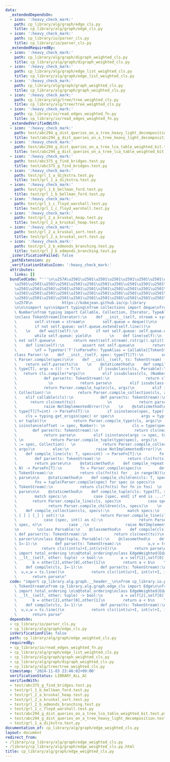 ```yaml
---
data:
  _extendedDependsOn:
  - icon: ':heavy_check_mark:'
    path: cp_library/alg/graph/edge_cls.py
    title: cp_library/alg/graph/edge_cls.py
  - icon: ':heavy_check_mark:'
    path: cp_library/io/parser_cls.py
    title: cp_library/io/parser_cls.py
  _extendedRequiredBy:
  - icon: ':heavy_check_mark:'
    path: cp_library/alg/graph/digraph_weighted_cls.py
    title: cp_library/alg/graph/digraph_weighted_cls.py
  - icon: ':heavy_check_mark:'
    path: cp_library/alg/graph/edge_list_weighted_cls.py
    title: cp_library/alg/graph/edge_list_weighted_cls.py
  - icon: ':heavy_check_mark:'
    path: cp_library/alg/graph/graph_weighted_cls.py
    title: cp_library/alg/graph/graph_weighted_cls.py
  - icon: ':heavy_check_mark:'
    path: cp_library/alg/tree/tree_weighted_cls.py
    title: cp_library/alg/tree/tree_weighted_cls.py
  - icon: ':heavy_check_mark:'
    path: cp_library/io/read_edges_weighted_fn.py
    title: cp_library/io/read_edges_weighted_fn.py
  _extendedVerifiedWith:
  - icon: ':heavy_check_mark:'
    path: test/abc294_g_dist_queries_on_a_tree_heavy_light_decomposition.test.py
    title: test/abc294_g_dist_queries_on_a_tree_heavy_light_decomposition.test.py
  - icon: ':heavy_check_mark:'
    path: test/abc294_g_dist_queries_on_a_tree_lca_table_weighted_bit.test.py
    title: test/abc294_g_dist_queries_on_a_tree_lca_table_weighted_bit.test.py
  - icon: ':heavy_check_mark:'
    path: test/abc375_g_find_bridges.test.py
    title: test/abc375_g_find_bridges.test.py
  - icon: ':heavy_check_mark:'
    path: test/grl_1_a_dijkstra.test.py
    title: test/grl_1_a_dijkstra.test.py
  - icon: ':heavy_check_mark:'
    path: test/grl_1_b_bellman_ford.test.py
    title: test/grl_1_b_bellman_ford.test.py
  - icon: ':heavy_check_mark:'
    path: test/grl_1_c_floyd_warshall.test.py
    title: test/grl_1_c_floyd_warshall.test.py
  - icon: ':heavy_check_mark:'
    path: test/grl_2_a_kruskal_heap.test.py
    title: test/grl_2_a_kruskal_heap.test.py
  - icon: ':heavy_check_mark:'
    path: test/grl_2_a_kruskal_sort.test.py
    title: test/grl_2_a_kruskal_sort.test.py
  - icon: ':heavy_check_mark:'
    path: test/grl_2_b_edmonds_branching.test.py
    title: test/grl_2_b_edmonds_branching.test.py
  _isVerificationFailed: false
  _pathExtension: py
  _verificationStatusIcon: ':heavy_check_mark:'
  attributes:
    links: []
  bundledCode: "'''\n\u257A\u2501\u2501\u2501\u2501\u2501\u2501\u2501\u2501\u2501\u2501\
    \u2501\u2501\u2501\u2501\u2501\u2501\u2501\u2501\u2501\u2501\u2501\u2501\u2501\
    \u2501\u2501\u2501\u2501\u2501\u2501\u2501\u2501\u2501\u2501\u2501\u2501\u2501\
    \u2501\u2501\u2501\u2501\u2501\u2501\u2501\u2501\u2501\u2501\u2501\u2501\u2501\
    \u2501\u2501\u2501\u2501\u2501\u2501\u2501\u2501\u2501\u2501\u2501\u2501\u2501\
    \u2578\n             https://kobejean.github.io/cp-library               \n'''\n\
    \n\n\nimport sys\nimport typing\nfrom collections import deque\nfrom numbers import\
    \ Number\nfrom typing import Callable, Collection, Iterator, TypeAlias, TypeVar\n\
    \nclass TokenStream(Iterator):\n    def __init__(self, stream = sys.stdin):\n\
    \        self.stream = stream\n        self.queue = deque()\n\n    def __next__(self):\n\
    \        if not self.queue: self.queue.extend(self.line())\n        return self.queue.popleft()\n\
    \    \n    def wait(self):\n        if not self.queue: self.queue.extend(self.line())\n\
    \        while self.queue: yield\n        \n    def line(self):\n        assert\
    \ not self.queue\n        return next(self.stream).rstrip().split()\n\nclass CharStream(TokenStream):\n\
    \    def line(self):\n        assert not self.queue\n        return next(self.stream).rstrip()\n\
    \        \nT = TypeVar('T')\nParseFn: TypeAlias = Callable[[TokenStream],T]\n\
    class Parser:\n    def __init__(self, spec: type[T]|T):\n        self.parse =\
    \ Parser.compile(spec)\n\n    def __call__(self, ts: TokenStream) -> T:\n    \
    \    return self.parse(ts)\n    \n    @staticmethod\n    def compile_type(cls:\
    \ type[T], args = ()) -> T:\n        if issubclass(cls, Parsable):\n         \
    \   return cls.compile(*args)\n        elif issubclass(cls, (Number, str)):\n\
    \            def parse(ts: TokenStream):\n                return cls(next(ts))\
    \              \n            return parse\n        elif issubclass(cls, tuple):\n\
    \            return Parser.compile_tuple(cls, args)\n        elif issubclass(cls,\
    \ Collection):\n            return Parser.compile_collection(cls, args)\n    \
    \    elif callable(cls):\n            def parse(ts: TokenStream):\n          \
    \      return cls(next(ts))              \n            return parse\n        else:\n\
    \            raise NotImplementedError()\n    \n    @staticmethod\n    def compile(spec:\
    \ type[T]|T=int) -> ParseFn[T]:\n        if isinstance(spec, type):\n        \
    \    cls = typing.get_origin(spec) or spec\n            args = typing.get_args(spec)\
    \ or tuple()\n            return Parser.compile_type(cls, args)\n        elif\
    \ isinstance(offset := spec, Number): \n            cls = type(spec)  \n     \
    \       def parse(ts: TokenStream):\n                return cls(next(ts)) + offset\n\
    \            return parse\n        elif isinstance(args := spec, tuple):     \
    \ \n            return Parser.compile_tuple(type(spec), args)\n        elif isinstance(args\
    \ := spec, Collection):  \n            return Parser.compile_collection(type(spec),\
    \ args)\n        else:\n            raise NotImplementedError()\n    \n    @staticmethod\n\
    \    def compile_line(cls: T, spec=int) -> ParseFn[T]:\n        fn = Parser.compile(spec)\n\
    \        def parse(ts: TokenStream):\n            return cls(fn(ts) for _ in ts.wait())\n\
    \        return parse\n\n    @staticmethod\n    def compile_repeat(cls: T, spec,\
    \ N) -> ParseFn[T]:\n        fn = Parser.compile(spec)\n        def parse(ts:\
    \ TokenStream):\n            return cls(fn(ts) for _ in range(N))\n        return\
    \ parse\n\n    @staticmethod\n    def compile_children(cls: T, specs) -> ParseFn[T]:\n\
    \        fns = tuple(Parser.compile(spec) for spec in specs)\n        def parse(ts:\
    \ TokenStream):\n            return cls(fn(ts) for fn in fns)  \n        return\
    \ parse\n\n    @staticmethod\n    def compile_tuple(cls: type[T], specs) -> ParseFn[T]:\n\
    \        match specs:\n            case [spec, end] if end is ...:\n         \
    \       return Parser.compile_line(cls, spec)\n            case specs:   \n  \
    \              return Parser.compile_children(cls, specs)\n    \n    @staticmethod\n\
    \    def compile_collection(cls, specs):\n        match specs:\n            case\
    \ [ ] | [_] | set():\n                return Parser.compile_line(cls, *specs)\n\
    \            case [spec, int() as n]:\n                return Parser.compile_repeat(cls,\
    \ spec, n)\n            case _:\n                raise NotImplementedError()\n\
    \n        \nclass Parsable:\n    @classmethod\n    def compile(cls):\n       \
    \ def parser(ts: TokenStream):\n            return cls(next(ts))\n        return\
    \ parser\n\nclass Edge(tuple, Parsable):\n    @classmethod\n    def compile(cls,\
    \ I=-1):\n        def parse(ts: TokenStream):\n            u,v = ts.line()\n \
    \           return cls((int(u)+I,int(v)+I))\n        return parse\n\nfrom functools\
    \ import total_ordering \n\n@total_ordering\nclass EdgeWeighted(Edge):\n    def\
    \ __lt__(self, other: tuple) -> bool:\n        a = self[2],self[0],self[1]\n \
    \       b = other[2],other[0],other[1]\n        return a < b\n    \n    @classmethod\n\
    \    def compile(cls, I=-1):\n        def parse(ts: TokenStream):\n          \
    \  u,v,w = ts.line()\n            return cls((int(u)+I, int(v)+I, int(w)))\n \
    \       return parse\n"
  code: "import cp_library.alg.graph.__header__\n\nfrom cp_library.io.parser_cls import\
    \ TokenStream\nfrom cp_library.alg.graph.edge_cls import Edge\n\nfrom functools\
    \ import total_ordering \n\n@total_ordering\nclass EdgeWeighted(Edge):\n    def\
    \ __lt__(self, other: tuple) -> bool:\n        a = self[2],self[0],self[1]\n \
    \       b = other[2],other[0],other[1]\n        return a < b\n    \n    @classmethod\n\
    \    def compile(cls, I=-1):\n        def parse(ts: TokenStream):\n          \
    \  u,v,w = ts.line()\n            return cls((int(u)+I, int(v)+I, int(w)))\n \
    \       return parse"
  dependsOn:
  - cp_library/io/parser_cls.py
  - cp_library/alg/graph/edge_cls.py
  isVerificationFile: false
  path: cp_library/alg/graph/edge_weighted_cls.py
  requiredBy:
  - cp_library/io/read_edges_weighted_fn.py
  - cp_library/alg/graph/edge_list_weighted_cls.py
  - cp_library/alg/graph/graph_weighted_cls.py
  - cp_library/alg/graph/digraph_weighted_cls.py
  - cp_library/alg/tree/tree_weighted_cls.py
  timestamp: '2024-11-03 23:46:02+09:00'
  verificationStatus: LIBRARY_ALL_AC
  verifiedWith:
  - test/abc375_g_find_bridges.test.py
  - test/grl_1_b_bellman_ford.test.py
  - test/grl_2_a_kruskal_heap.test.py
  - test/grl_2_a_kruskal_sort.test.py
  - test/grl_2_b_edmonds_branching.test.py
  - test/grl_1_c_floyd_warshall.test.py
  - test/abc294_g_dist_queries_on_a_tree_lca_table_weighted_bit.test.py
  - test/abc294_g_dist_queries_on_a_tree_heavy_light_decomposition.test.py
  - test/grl_1_a_dijkstra.test.py
documentation_of: cp_library/alg/graph/edge_weighted_cls.py
layout: document
redirect_from:
- /library/cp_library/alg/graph/edge_weighted_cls.py
- /library/cp_library/alg/graph/edge_weighted_cls.py.html
title: cp_library/alg/graph/edge_weighted_cls.py
---
```

